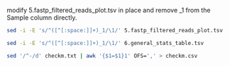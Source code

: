 modify 5.fastp_filtered_reads_plot.tsv in place and remove _1 from the Sample column directly.
```bash
sed -i -E 's/^([^[:space:]]+)_1/\1/' 5.fastp_filtered_reads_plot.tsv
```

```bash
sed -i -E 's/^([^[:space:]]+)_1/\1/' 6.general_stats_table.tsv
```

```bash
sed '/^-/d' checkm.txt | awk '{$1=$1}1' OFS=',' > checkm.csv
```
